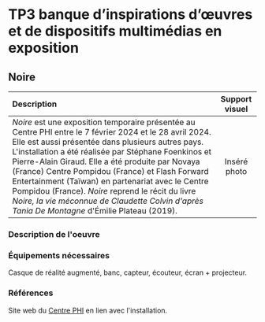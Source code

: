# TP3 banque d’inspirations d’œuvres et de dispositifs multimédias en exposition
## Noire

|Description | Support visuel | 
| :---------------- | :------: |
| *Noire* est une exposition temporaire présentée au Centre PHI entre le 7 février 2024 et le 28 avril 2024. Elle est aussi présentée dans plusieurs autres pays. L'installation a été réalisée par Stéphane Foenkinos et Pierre-Alain Giraud. Elle a été produite par Novaya (France) Centre Pompidou (France) et Flash Forward Entertainment (Taïwan) en partenariat avec le Centre Pompidou (France). *Noire* reprend le récit du livre *Noire, la vie méconnue de Claudette Colvin d'après Tania De Montagne* d'Émilie Plateau (2019).  | Inséré photo |




### Description de l'oeuvre


### Équipements nécessaires
Casque de réalité augmenté, banc, capteur, écouteur, écran + projecteur.




### Références
Site web du [Centre PHI](https://phi.ca/fr/evenements/noire-claudette-colvin/#plus-infos) en lien avec l'installation.




